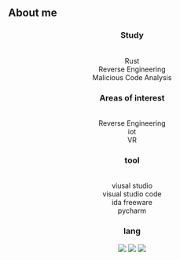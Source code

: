 <h2> About me</h2>

<h3 align= "center"> Study </h3>
<p align="center">
<br>Rust
<br>Reverse Engineering 
<br>Malicious Code Analysis
</p>


<h3 align = "center"> Areas of interest</h3>
<p align="center">
<br>Reverse Engineering 
<br>iot
<br>VR
</p>

<h3 align="center"> tool </h3>
<p align="center">
<br>viusal studio
<br>visual studio code
<br>ida freeware
<br>pycharm
</p>

<h3 align="center"> lang </h3>
<p align="center">
<img src="https://img.shields.io/badge/c-%23A8B9CC.svg?&style=for-the-badge&logo=c&logoColor=black" />
<img src="https://img.shields.io/badge/c%2B%2B-%2300599C.svg?&style=for-the-badge&logo=c%2B%2B&logoColor=white" />
<img src="https://img.shields.io/badge/Python-3776AB?style=for-the-badge&logo=Python&logoColor=white">
</p>
